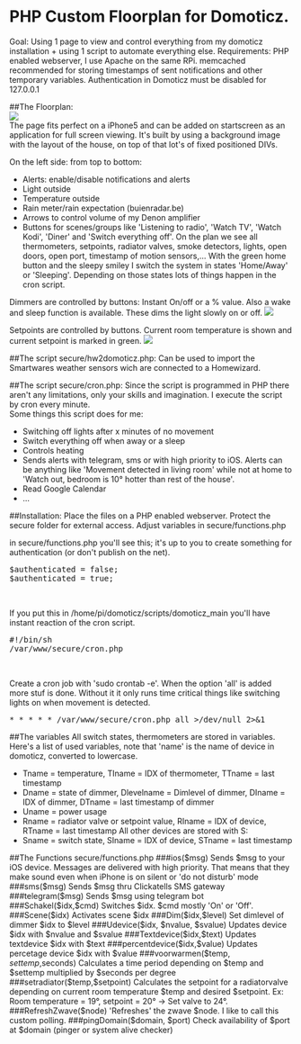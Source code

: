 # PHP Custom Floorplan for Domoticz.

Goal: Using 1 page to view and control everything from my domoticz installation + using 1 script to automate everything else.
Requirements: PHP enabled webserver, I use Apache on the same RPi. memcached recommended for storing timestamps of sent notifications and other temporary variables.
Authentication in Domoticz must be disabled for 127.0.0.1

##The Floorplan:<br>
<img src="http://i.imgur.com/us2iu3E.png"/><br>
The page fits perfect on a iPhone5 and can be added on startscreen as an application for full screen viewing.
It's built by using a background image with the layout of the house, on top of that lot's of fixed positioned DIVs.

On the left side: from top to bottom:
- Alerts: enable/disable notifications and alerts
- Light outside
- Temperature outside
- Rain meter/rain expectation (buienradar.be)
- Arrows to control volume of my Denon amplifier
- Buttons for scenes/groups like 'Listening to radio', 'Watch TV', 'Watch Kodi', 'Diner' and 'Switch everything off'.
On the plan we see all thermometers, setpoints, radiator valves, smoke detectors, lights, open doors, open port, timestamp of motion sensors,...
With the green home button and the sleepy smiley I switch the system in states 'Home/Away' or 'Sleeping'. Depending on those states lots of things happen in the cron script.  

Dimmers are controlled by buttons: Instant On/off or a % value. 
Also a wake and sleep function is available. These dims the light slowly on or off. 
<img src="http://i.imgur.com/EaWXP91.png"/><br>

Setpoints are controlled by buttons. Current room temperature is shown and current setpoint is marked in green.
<img src="http://i.imgur.com/0EVOxUb.png"/><br>



##The script secure/hw2domoticz.php:
Can be used to import the Smartwares weather sensors wich are connected to a Homewizard. 

##The script secure/cron.php:
Since the script is programmed in PHP there aren't any limitations, only your skills and imagination. 
I execute the script by cron every minute.  
Some things this script does for me:
- Switching off lights after x minutes of no movement
- Switch everything off when away or a sleep
- Controls heating
- Sends alerts with telegram, sms or with high priority to iOS. Alerts can be anything like 'Movement detected in living room' while not at home to 'Watch out, bedroom is 10° hotter than rest of the house'.
- Read Google Calendar
- ...

##Installation:
Place the files on a PHP enabled webserver. Protect the secure folder for external access. 
Adjust variables in secure/functions.php

in secure/functions.php you'll see this; it's up to you to create something for authentication (or don't publish on the net).
<pre>$authenticated = false;
$authenticated = true;</pre><br/>


If you put this in /home/pi/domoticz/scripts/domoticz_main you'll have instant reaction of the cron script.
<pre>
#!/bin/sh
/var/www/secure/cron.php
</pre><br>

Create a cron job with 'sudo crontab -e'. When the option 'all' is added more stuf is done. Without it it only runs time critical things like switching lights on when movement is detected. 
<pre>
* * * * * /var/www/secure/cron.php all >/dev/null 2>&1
</pre>

##The variables
All switch states, thermometers are stored in variables. Here's a list of used variables, note that 'name' is the name of device in domoticz, converted to lowercase.
- Tname = temperature, TIname = IDX of thermometer, TTname = last timestamp
- Dname = state of dimmer, Dlevelname = Dimlevel of dimmer, DIname = IDX of dimmer, DTname = last timestamp of dimmer
- Uname = power usage
- Rname = radiator valve or setpoint value, RIname = IDX of device, RTname = last timestamp
All other devices are stored with S:
- Sname = switch state, SIname = IDX of device, STname = last timestamp

##The Functions secure/functions.php
###ios($msg)
Sends $msg to your iOS device. Messages are delivered with high priority. That means that they make sound even when iPhone is on silent or 'do not disturb' mode
###sms($msg)
Sends $msg thru Clickatells SMS gateway
###telegram($msg)
Sends $msg using telegram bot
###Schakel($idx,$cmd)
Switches $idx. $cmd mostly 'On' or 'Off'.
###Scene($idx)
Activates scene $idx
###Dim($idx,$level)
Set dimlevel of dimmer $idx to $level
###Udevice($idx, $nvalue, $svalue)
Updates device $idx with $nvalue and $svalue
###Textdevice($idx,$text)
Updates textdevice $idx with $text
###percentdevice($idx,$value)
Updates percetage device $idx with $value
###voorwarmen($temp, $settemp,$seconds)
Calculates a time period depending on $temp and $settemp multiplied by $seconds per degree
###setradiator($temp,$setpoint)
Calculates the setpoint for a radiatorvalve depending on current room temperature $temp and desired $setpoint. Ex: Room temperature = 19°, setpoint = 20° -> Set valve to 24°.
###RefreshZwave($node)
'Refreshes' the zwave $node. I like to call this custom polling.
###pingDomain($domain, $port)
Check availability of $port at $domain (pinger or system alive checker)
